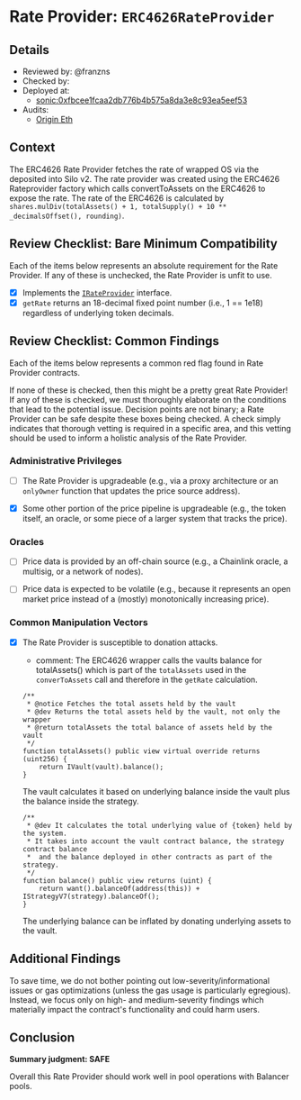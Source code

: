 # Rate Provider: `ERC4626RateProvider`

## Details
- Reviewed by: @franzns
- Checked by: 
- Deployed at:
    - [sonic:0xfbcee1fcaa2db776b4b575a8da3e8c93ea5eef53](https://sonicscan.org/address/0xfbcee1fcaa2db776b4b575a8da3e8c93ea5eef53#code)
- Audits:
    - [Origin Eth](https://github.com/beefyfinance/beefy-audits/blob/master/2023-08-03-Beefy-Zellic-4626-Wrapper-Audit.pdf)


## Context
The ERC4626 Rate Provider fetches the rate of wrapped OS via the deposited into Silo v2. The rate provider was created using the ERC4626 Rateprovider factory which calls convertToAssets on the ERC4626 to expose the rate. The rate of the ERC4626 is calculated by `shares.mulDiv(totalAssets() + 1, totalSupply() + 10 ** _decimalsOffset(), rounding)`.

## Review Checklist: Bare Minimum Compatibility
Each of the items below represents an absolute requirement for the Rate Provider. If any of these is unchecked, the Rate Provider is unfit to use.

- [x] Implements the [`IRateProvider`](https://github.com/balancer/balancer-v2-monorepo/blob/bc3b3fee6e13e01d2efe610ed8118fdb74dfc1f2/pkg/interfaces/contracts/pool-utils/IRateProvider.sol) interface.
- [x] `getRate` returns an 18-decimal fixed point number (i.e., 1 == 1e18) regardless of underlying token decimals.

## Review Checklist: Common Findings
Each of the items below represents a common red flag found in Rate Provider contracts.

If none of these is checked, then this might be a pretty great Rate Provider! If any of these is checked, we must thoroughly elaborate on the conditions that lead to the potential issue. Decision points are not binary; a Rate Provider can be safe despite these boxes being checked. A check simply indicates that thorough vetting is required in a specific area, and this vetting should be used to inform a holistic analysis of the Rate Provider.

### Administrative Privileges
- [ ] The Rate Provider is upgradeable (e.g., via a proxy architecture or an `onlyOwner` function that updates the price source address).


- [x] Some other portion of the price pipeline is upgradeable (e.g., the token itself, an oracle, or some piece of a larger system that tracks the price). 
   


### Oracles
- [ ] Price data is provided by an off-chain source (e.g., a Chainlink oracle, a multisig, or a network of nodes).

- [ ] Price data is expected to be volatile (e.g., because it represents an open market price instead of a (mostly) monotonically increasing price).

### Common Manipulation Vectors
- [x] The Rate Provider is susceptible to donation attacks.
    - comment: The ERC4626 wrapper calls the vaults balance for totalAssets() which is part of the `totalAssets` used in the `converToAssets` call and therefore in the `getRate` calculation.

    ```solidity
    /**
     * @notice Fetches the total assets held by the vault
     * @dev Returns the total assets held by the vault, not only the wrapper
     * @return totalAssets the total balance of assets held by the vault
     */
    function totalAssets() public view virtual override returns (uint256) {
        return IVault(vault).balance();
    }
    ```
    The vault calculates it based on underlying balance inside the vault plus the balance inside the strategy.
    ```solidity
    /**
     * @dev It calculates the total underlying value of {token} held by the system.
     * It takes into account the vault contract balance, the strategy contract balance
     *  and the balance deployed in other contracts as part of the strategy.
     */
    function balance() public view returns (uint) {
        return want().balanceOf(address(this)) + IStrategyV7(strategy).balanceOf();
    }
    ```

    The underlying balance can be inflated by donating underlying assets to the vault.

## Additional Findings
To save time, we do not bother pointing out low-severity/informational issues or gas optimizations (unless the gas usage is particularly egregious). Instead, we focus only on high- and medium-severity findings which materially impact the contract's functionality and could harm users.


## Conclusion
**Summary judgment: SAFE**

Overall this Rate Provider should work well in pool operations with Balancer pools. 
